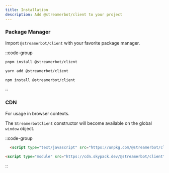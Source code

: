 ```yaml
---
title: Installation
description: Add @streamerbot/client to your project
---
```


### Package Manager

Import `@streamerbot/client` with your favorite package manager.

::code-group
  ```bash [pnpm]
  pnpm install @streamerbot/client
  ```
  ```bash [yarn]
  yarn add @streamerbot/client
  ```
  ```bash [npm]
  npm install @streamerbot/client
  ```
::

### CDN

For usage in browser contexts.

The `StreamerbotClient` constructor will become available on the global `window` object.

::code-group
  ```html [unpkg]
    <script type="text/javascript" src="https://unpkg.com/@streamerbot/client/dist/streamerbot-client.js"></script>
  ```
  ```html [Skypack]
  <script type="module" src="https://cdn.skypack.dev/@streamerbot/client"></script>
  ```
::
